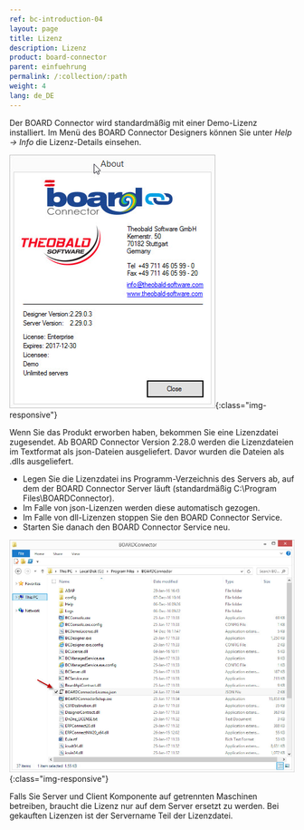 ```yaml
---
ref: bc-introduction-04
layout: page
title: Lizenz
description: Lizenz
product: board-connector
parent: einfuehrung
permalink: /:collection/:path
weight: 4
lang: de_DE
---
```


Der BOARD Connector wird standardmäßig mit einer Demo-Lizenz installiert. Im Menü des BOARD Connector Designers können Sie unter *Help -> Info* die Lizenz-Details einsehen.  

![BOARDConnector_Demo_License](/img/content/BOARDConnector_Demo_License.jpg){:class="img-responsive"} 


Wenn Sie das Produkt erworben haben, bekommen Sie eine Lizenzdatei zugesendet. Ab BOARD Connector Version 2.28.0 werden die Lizenzdateien im Textformat als json-Dateien ausgeliefert. Davor wurden die Dateien als .dlls ausgeliefert.

- Legen Sie die Lizenzdatei ins Programm-Verzeichnis des Servers ab, auf dem der BOARD Connector Server läuft 
  (standardmäßig C:\Program Files\BOARDConnector). 
- Im Falle von json-Lizenzen werden diese automatisch gezogen.
- Im Falle von dll-Lizenzen stoppen Sie den BOARD Connector Service.
- Starten Sie danach den BOARD Connector Service neu.

![BOARDConnector_License_Folder](/img/content/BOARDConnector_License_Folder.jpg){:class="img-responsive"}

Falls Sie Server und Client Komponente auf getrennten Maschinen betreiben, braucht die Lizenz nur auf dem Server ersetzt zu werden. Bei gekauften Lizenzen ist der Servername Teil der Lizenzdatei.